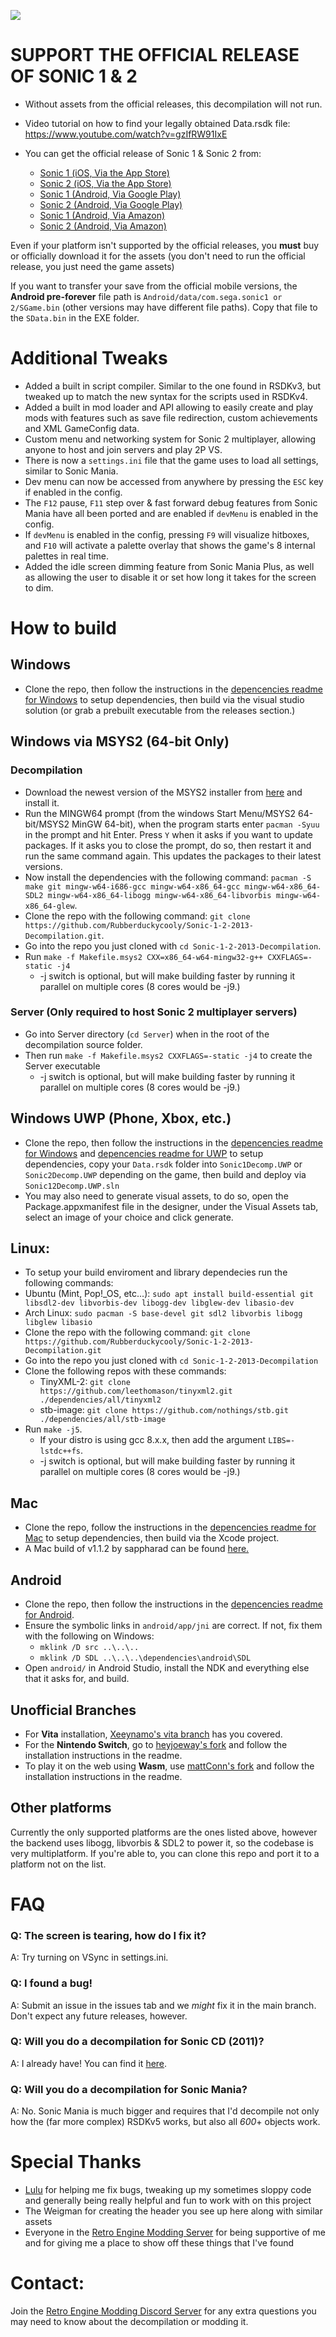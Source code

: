 ![](header.png?raw=true)
# **SUPPORT THE OFFICIAL RELEASE OF SONIC 1 & 2**
+ Without assets from the official releases, this decompilation will not run.
+ Video tutorial on how to find your legally obtained Data.rsdk file: https://www.youtube.com/watch?v=gzIfRW91IxE

+ You can get the official release of Sonic 1 & Sonic 2 from:
  * [Sonic 1 (iOS, Via the App Store)](https://apps.apple.com/au/app/sonic-the-hedgehog-classic/id316050001)
  * [Sonic 2 (iOS, Via the App Store)](https://apps.apple.com/au/app/sonic-the-hedgehog-2-classic/id347415188)
  * [Sonic 1 (Android, Via Google Play)](https://play.google.com/store/apps/details?id=com.sega.sonic1px&hl=en_AU&gl=US)
  * [Sonic 2 (Android, Via Google Play)](https://play.google.com/store/apps/details?id=com.sega.sonic2.runner&hl=en_AU&gl=US)
  * [Sonic 1 (Android, Via Amazon)](https://www.amazon.com.au/Sega-of-America-Sonic-Hedgehog/dp/B00D74DVKM)
  * [Sonic 2 (Android, Via Amazon)](https://www.amazon.com.au/Sega-of-America-Sonic-Hedgehog/dp/B00HAPRVWS)

Even if your platform isn't supported by the official releases, you **must** buy or officially download it for the assets (you don't need to run the official release, you just need the game assets)

If you want to transfer your save from the official mobile versions, the **Android pre-forever** file path is `Android/data/com.sega.sonic1 or 2/SGame.bin` (other versions may have different file paths). Copy that file to the `SData.bin` in the EXE folder.

# Additional Tweaks
* Added a built in script compiler. Similar to the one found in RSDKv3, but tweaked up to match the new syntax for the scripts used in RSDKv4.
* Added a built in mod loader and API allowing to easily create and play mods with features such as save file redirection, custom achievements and XML GameConfig data.
* Custom menu and networking system for Sonic 2 multiplayer, allowing anyone to host and join servers and play 2P VS.
* There is now a `settings.ini` file that the game uses to load all settings, similar to Sonic Mania.
* Dev menu can now be accessed from anywhere by pressing the `ESC` key if enabled in the config.
* The `F12` pause, `F11` step over & fast forward debug features from Sonic Mania have all been ported and are enabled if `devMenu` is enabled in the config.
* If `devMenu` is enabled in the config, pressing `F9` will visualize hitboxes, and `F10` will activate a palette overlay that shows the game's 8 internal palettes in real time.
* Added the idle screen dimming feature from Sonic Mania Plus, as well as allowing the user to disable it or set how long it takes for the screen to dim.

# How to build
## Windows
* Clone the repo, then follow the instructions in the [depencencies readme for Windows](./dependencies/windows/dependencies.txt) to setup dependencies, then build via the visual studio solution (or grab a prebuilt executable from the releases section.)

## Windows via MSYS2 (64-bit Only)
### Decompilation
* Download the newest version of the MSYS2 installer from [here](https://www.msys2.org/) and install it.
* Run the MINGW64 prompt (from the windows Start Menu/MSYS2 64-bit/MSYS2 MinGW 64-bit), when the program starts enter `pacman -Syuu` in the prompt and hit Enter. Press `Y` when it asks if you want to update packages. If it asks you to close the prompt, do so, then restart it and run the same command again. This updates the packages to their latest versions.
* Now install the dependencies with the following command: `pacman -S make git mingw-w64-i686-gcc mingw-w64-x86_64-gcc mingw-w64-x86_64-SDL2 mingw-w64-x86_64-libogg mingw-w64-x86_64-libvorbis mingw-w64-x86_64-glew`.
* Clone the repo with the following command: `git clone https://github.com/Rubberduckycooly/Sonic-1-2-2013-Decompilation.git`.
* Go into the repo you just cloned with `cd Sonic-1-2-2013-Decompilation`.
* Run `make -f Makefile.msys2 CXX=x86_64-w64-mingw32-g++ CXXFLAGS=-static -j4`
  * -j switch is optional, but will make building faster by running it parallel on multiple cores (8 cores would be -j9.)
### Server (Only required to host Sonic 2 multiplayer servers)
* Go into Server directory (`cd Server`) when in the root of the decompilation source folder.
* Then run `make -f Makefile.msys2 CXXFLAGS=-static -j4` to create the Server executable
  * -j switch is optional, but will make building faster by running it parallel on multiple cores (8 cores would be -j9.)

## Windows UWP (Phone, Xbox, etc.)
* Clone the repo, then follow the instructions in the [depencencies readme for Windows](./dependencies/windows/dependencies.txt) and [depencencies readme for UWP](./dependencies/windows-uwp/dependencies.txt) to setup dependencies, copy your `Data.rsdk` folder into `Sonic1Decomp.UWP` or `Sonic2Decomp.UWP` depending on the game, then build and deploy via `Sonic12Decomp.UWP.sln`
* You may also need to generate visual assets, to do so, open the Package.appxmanifest file in the designer, under the Visual Assets tab, select an image of your choice and click generate.

## Linux:
* To setup your build enviroment and library dependecies run the following commands:
* Ubuntu (Mint, Pop!_OS, etc...): `sudo apt install build-essential git libsdl2-dev libvorbis-dev libogg-dev libglew-dev libasio-dev`
* Arch Linux: `sudo pacman -S base-devel git sdl2 libvorbis libogg libglew libasio`
* Clone the repo with the following command: `git clone https://github.com/Rubberduckycooly/Sonic-1-2-2013-Decompilation.git`
* Go into the repo you just cloned with `cd Sonic-1-2-2013-Decompilation`
* Clone the following repos with these commands: 
  * TinyXML-2: `git clone https://github.com/leethomason/tinyxml2.git ./dependencies/all/tinyxml2`
  * stb-image: `git clone https://github.com/nothings/stb.git ./dependencies/all/stb-image`
* Run `make -j5`.
  * If your distro is using gcc 8.x.x, then add the argument `LIBS=-lstdc++fs`.
  * -j switch is optional, but will make building faster by running it parallel on multiple cores (8 cores would be -j9.)

## Mac
* Clone the repo, follow the instructions in the [depencencies readme for Mac](./dependencies/mac/dependencies.txt) to setup dependencies, then build via the Xcode project.
* A Mac build of v1.1.2 by sappharad can be found [here.](https://github.com/Sappharad/Sonic-1-2-2013-Decompilation/releases/tag/v1.1.2.1)

## Android
* Clone the repo, then follow the instructions in the [depencencies readme for Android](./dependencies/android/dependencies.txt).
* Ensure the symbolic links in `android/app/jni` are correct. If not, fix them with the following on Windows:
  * `mklink /D src ..\..\..`
  * `mklink /D SDL ..\..\..\dependencies\android\SDL`
* Open `android/` in Android Studio, install the NDK and everything else that it asks for, and build.

## Unofficial Branches

* For **Vita** installation, [Xeeynamo's vita branch](https://github.com/xeeynamo/Sonic-1-2-2013-Decompilation) has you covered.
* For the **Nintendo Switch**, go to [heyjoeway's fork](https://github.com/heyjoeway/Sonic-1-2-2013-Decompilation) and follow the installation instructions in the readme.
* To play it on the web using **Wasm**, use [mattConn's fork](https://github.com/mattConn/Sonic-Decompilation-WASM) and follow the installation instructions in the readme.

## Other platforms
Currently the only supported platforms are the ones listed above, however the backend uses libogg, libvorbis & SDL2 to power it, so the codebase is very multiplatform.
If you're able to, you can clone this repo and port it to a platform not on the list.

# FAQ
### Q: The screen is tearing, how do I fix it?
A: Try turning on VSync in settings.ini.

### Q: I found a bug!
A: Submit an issue in the issues tab and we _might_ fix it in the main branch. Don't expect any future releases, however.

### Q: Will you do a decompilation for Sonic CD (2011)?
A: I already have! You can find it [here](https://github.com/Rubberduckycooly/Sonic-CD-11-Decompilation).

### Q: Will you do a decompilation for Sonic Mania?
A: No. Sonic Mania is much bigger and requires that I'd decompile not only how the (far more complex) RSDKv5 works, but also all _600_+ objects work.

# Special Thanks
* [Lulu](https://github.com/MGRich) for helping me fix bugs, tweaking up my sometimes sloppy code and generally being really helpful and fun to work with on this project
* The Weigman for creating the header you see up here along with similar assets
* Everyone in the [Retro Engine Modding Server](https://dc.railgun.works/retroengine) for being supportive of me and for giving me a place to show off these things that I've found

# Contact:
Join the [Retro Engine Modding Discord Server](https://dc.railgun.works/retroengine) for any extra questions you may need to know about the decompilation or modding it.
